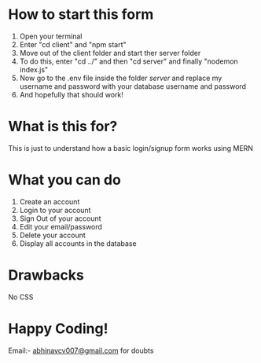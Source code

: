 # How to start this form

1. Open your terminal
2. Enter "cd client" and "npm start"
3. Move out of the client folder and start ther server folder
4. To do this, enter "cd ../" and then "cd server" and finally "nodemon index.js"
5. Now go to the .env file inside the folder *server* and replace my username and password with your database username and password
6. And hopefully that should work!

# What is this for?

This is just to understand how a basic login/signup form works using MERN

# What you can do
1. Create an account
2. Login to your account
3. Sign Out of your account
4. Edit your email/password
5. Delete your account
6. Display all accounts in the database

# Drawbacks

No CSS

# Happy Coding!

Email:- abhinavcv007@gmail.com for doubts
